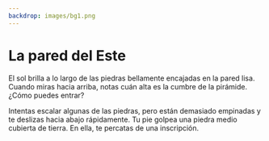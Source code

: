 ```yaml
---
backdrop: images/bg1.png
---
```


# La pared del Este

El sol brilla a lo largo de las piedras bellamente encajadas en la pared lisa. Cuando miras hacia arriba, notas cuán alta es la cumbre de la pirámide. ¿Cómo puedes entrar?

Intentas escalar algunas de las piedras, pero están demasiado empinadas y te deslizas hacia abajo rápidamente. Tu pie golpea una piedra medio cubierta de tierra. En ella, te percatas de una inscripción.

<Item id="5" />

<Page url="4" instructions="Este glifo es más difícil de descifrar, pero tu guía dice: '1: la longitud mide alrededor de _____ de este a oeste, con 0 ° en el primer meridiano'. Haces clic en la URL que aparece junto a la imagen del glifo." action="Caminar hacia el norte" condition="5" />
